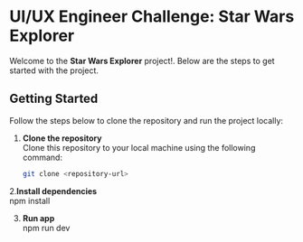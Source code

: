 # UI/UX Engineer Challenge: Star Wars Explorer

Welcome to the **Star Wars Explorer** project!. Below are the steps to get started with the project.

## Getting Started

Follow the steps below to clone the repository and run the project locally:

1. **Clone the repository**  
   Clone this repository to your local machine using the following command:
   
   ```bash
   git clone <repository-url>
2.**Install dependencies**  
   npm install
   
3. **Run app**  
   npm run dev
   
